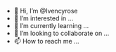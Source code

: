 - 👋 Hi, I’m @Ivencyrose
- 👀 I’m interested in ...
- 🌱 I’m currently learning ...
- 💞️ I’m looking to collaborate on ...
- 📫 How to reach me ...

<!---
Ivencyrose/Ivencyrose is a ✨ special ✨ repository because its `README.md` (this file) appears on your GitHub profile.
You can click the Preview link to take a look at your changes.
--->
